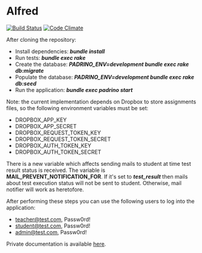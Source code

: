 Alfred
======

[![Build Status](https://travis-ci.org/jfischetti94/alfred.svg)](https://travis-ci.org/jfischetti94/alfred)
[![Code Climate](https://codeclimate.com/github/fiuba/alfred.png)](https://codeclimate.com/github/fiuba/alfred)

After cloning the repository:

* Install dependencies: **_bundle install_**
* Run tests: **_bundle exec rake_**
* Create the database: **_PADRINO_ENV=development bundle exec rake db:migrate_**
* Populate the database: **_PADRINO_ENV=development bundle exec rake db:seed_**
* Run the application: **_bundle exec padrino start_**

Note: the current implementation depends on Dropbox to store assignments files, so the following environment variables must be set:
* DROPBOX_APP_KEY
* DROPBOX_APP_SECRET
* DROPBOX_REQUEST_TOKEN_KEY
* DROPBOX_REQUEST_TOKEN_SECRET
* DROPBOX_AUTH_TOKEN_KEY
* DROPBOX_AUTH_TOKEN_SECRET

There is a new variable which affects sending mails to student at time test result status is received.  The variable is **MAIL_PREVENT_NOTIFICATION_FOR**.  If it's set to ***test_result*** then mails about test execution status will not be sent to student. Otherwise, mail notifier will work as heretofore.

After performing these steps you can use the following users to log into the application:

* teacher@test.com, Passw0rd!
* student@test.com, Passw0rd!
* admin@test.com, Passw0rd!

Private documentation is available [here](https://drive.google.com/folderview?id=0BwxS5GYrNYTqcjkzUUVxMk1ia2c&usp=sharing).
